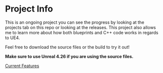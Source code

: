 # Project Info

This is an ongoing project you can see the progress by looking at the projects tab on this repo or looking at the releases. This project also allows me to learn more about how both blueprints and C++ code works in regards to UE4.

Feel free to download the source files or the build to try it out!

**Make sure to use Unreal 4.26 if you are using the source files.**

[Current Features](./docs/currentfeatures.md)
